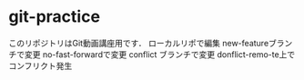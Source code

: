 # git-practice
このリポジトリはGit動画講座用です．
ローカルリポで編集
new-featureブランチで変更
no-fast-forwardで変更
conflict ブランチで変更
donflict-remo-te上でコンフリクト発生
